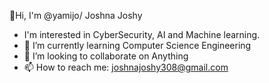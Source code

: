 👋Hi, I'm @yamijo/ Joshna Joshy
- I'm interested in CyberSecurity, AI and Machine learning.
- 🌱 I’m currently learning Computer Science Engineering
- 👯 I’m looking to collaborate on Anything
- 📫 How to reach me: joshnajoshy308@gmail.com

